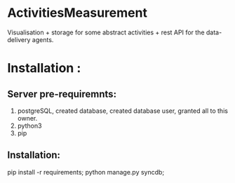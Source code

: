 # ActivitiesMeasurement
Visualisation + storage for some abstract activities + rest API for the data-delivery agents.

# Installation :
## Server pre-requiremnts:
1. postgreSQL, created database, created database user, granted all to this owner.
2. python3
3. pip

## Installation:
pip install -r requirements;
python manage.py syncdb;
